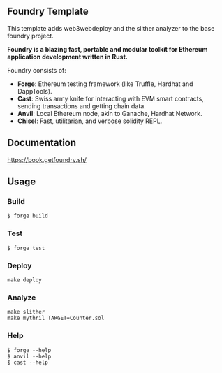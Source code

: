 ## Foundry Template

This template adds web3webdeploy and the slither analyzer to the base foundry project.

**Foundry is a blazing fast, portable and modular toolkit for Ethereum application development written in Rust.**

Foundry consists of:

- **Forge**: Ethereum testing framework (like Truffle, Hardhat and DappTools).
- **Cast**: Swiss army knife for interacting with EVM smart contracts, sending transactions and getting chain data.
- **Anvil**: Local Ethereum node, akin to Ganache, Hardhat Network.
- **Chisel**: Fast, utilitarian, and verbose solidity REPL.

## Documentation

https://book.getfoundry.sh/

## Usage

### Build

```shell
$ forge build
```

### Test

```shell
$ forge test
```

### Deploy

```shell
make deploy
```

### Analyze

```shell
make slither
make mythril TARGET=Counter.sol
```

### Help

```shell
$ forge --help
$ anvil --help
$ cast --help
```
